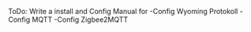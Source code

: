 ToDo:
  Write a install and Config Manual for
    -Config Wyoming Protokoll
    -Config MQTT
    -Config Zigbee2MQTT
